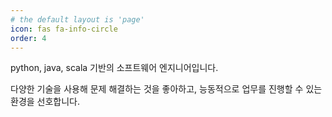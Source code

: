 ```yaml
---
# the default layout is 'page'
icon: fas fa-info-circle
order: 4
---
```


python, java, scala 기반의 소프트웨어 엔지니어입니다.

다양한 기술을 사용해 문제 해결하는 것을 좋아하고, 능동적으로 업무를 진행할 수 있는 환경을 선호합니다.
